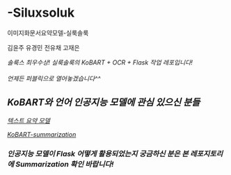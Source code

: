 # -Siluxsoluk
이미지화문서요약모델-실룩솔룩


김윤주
유경민
전유채
고재은

<em>솔룩스 최우수상! 실룩솔룩의 KoBART + OCR + Flask 작업 레포입니다!</br>   
언제든 퍼블릭으로 열어놓겠습니다^^



## KoBART와 언어 인공지능 모델에 관심 있으신 분들
[텍스트 요약 모델](https://github.com/youkm1/Text-Summarization-Repo)


[KoBART-summarization](https://github.com/youkm1/KoBART-summarization)


### 인공지능 모델이 Flask 어떻게 활용되었는지 궁금하신 분은 본 레포지토리에 Summarization 확인 바랍니다!  

